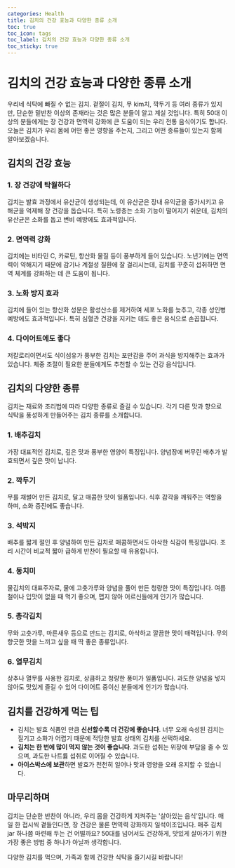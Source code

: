 ```yaml
---
categories: Health
title: 김치의 건강 효능과 다양한 종류 소개
toc: true
toc_icon: tags
toc_label: 김치의 건강 효능과 다양한 종류 소개
toc_sticky: true
---
```


# 김치의 건강 효능과 다양한 종류 소개

우리네 식탁에 빠질 수 없는 김치. 겉절이 김치, 무 kim치, 깍두기 등 여러 종류가 있지만, 단순한 밑반찬 이상의 존재라는 것은 많은 분들이 알고 계실 것입니다. 특히 50대 이상의 분들에게는 장 건강과 면역력 강화에 큰 도움이 되는 우리 전통 음식이기도 합니다. 오늘은 김치가 우리 몸에 어떤 좋은 영향을 주는지, 그리고 어떤 종류들이 있는지 함께 알아보겠습니다.

## 김치의 건강 효능

### 1. 장 건강에 탁월하다  
김치는 발효 과정에서 유산균이 생성되는데, 이 유산균은 장내 유익균을 증가시키고 유해균을 억제해 장 건강을 돕습니다. 특히 노령층는 소화 기능이 떨어지기 쉬운데, 김치의 유산균은 소화를 돕고 변비 예방에도 효과적입니다.

### 2. 면역력 강화  
김치에는 비타민 C, 카로틴, 항산화 물질 등이 풍부하게 들어 있습니다. 노년기에는 면역력이 약해지기 때문에 감기나 계절성 질환에 잘 걸리시는데, 김치를 꾸준히 섭취하면 면역 체계를 강화하는 데 큰 도움이 됩니다.

### 3. 노화 방지 효과  
김치에 들어 있는 항산화 성분은 활성산소를 제거하여 세포 노화를 늦추고, 각종 성인병 예방에도 효과적입니다. 특히 심혈관 건강을 지키는 데도 좋은 음식으로 손꼽힙니다.

### 4. 다이어트에도 좋다  
저칼로리이면서도 식이섬유가 풍부한 김치는 포만감을 주어 과식을 방지해주는 효과가 있습니다. 체중 조절이 필요한 분들에게도 추천할 수 있는 건강 음식입니다.

## 김치의 다양한 종류

김치는 재료와 조리법에 따라 다양한 종류로 즐길 수 있습니다. 각기 다른 맛과 향으로 식탁을 풍성하게 만들어주는 김치 종류를 소개합니다.

### 1. 배추김치  
가장 대표적인 김치로, 깊은 맛과 풍부한 영양이 특징입니다. 양념장에 버무린 배추가 발효되면서 깊은 맛이 납니다.

### 2. 깍두기  
무를 채썰어 만든 김치로, 달고 매콤한 맛이 일품입니다. 식후 감각을 깨워주는 역할을 하며, 소화 증진에도 좋습니다.

### 3. 석박지  
배추를 짧게 절인 후 양념하여 만든 김치로 매콤하면서도 아삭한 식감이 특징입니다. 조리 시간이 비교적 짧아 급하게 반찬이 필요할 때 유용합니다.

### 4. 동치미  
물김치의 대표주자로, 물에 고춧가루와 양념을 풀어 만든 청량한 맛이 특징입니다. 여름철이나 입맛이 없을 때 먹기 좋으며, 맵지 않아 어르신들에게 인기가 많습니다.

### 5. 총각김치  
무와 고춧가루, 마른새우 등으로 만드는 김치로, 아삭하고 깔끔한 맛이 매력입니다. 무의 향긋한 맛을 느끼고 싶을 때 딱 좋은 종류입니다.

### 6. 열무김치  
상추나 열무를 사용한 김치로, 상큼하고 청량한 풍미가 일품입니다. 과도한 양념을 넣지 않아도 맛있게 즐길 수 있어 다이어트 중이신 분들에게 인기가 많습니다.

## 김치를 건강하게 먹는 팁

- 김치는 발효 식품인 만큼 **신선할수록 더 건강에 좋습니다**. 너무 오래 숙성된 김치는 질기고 소화가 어렵기 때문에 적당한 발효 상태의 김치를 선택하세요.  
- **김치는 한 번에 많이 먹지 않는 것이 좋습니다**. 과도한 섭취는 위장에 부담을 줄 수 있으며, 과도한 나트륨 섭취로 이어질 수 있습니다.  
- **아이스박스에 보관**하면 발효가 천천히 일어나 맛과 영양을 오래 유지할 수 있습니다.  

## 마무리하며

김치는 단순한 반찬이 아니라, 우리 몸을 건강하게 지켜주는 '살아있는 음식'입니다. 매일 한 접시씩 곁들인다면, 장 건강은 물론 면역력 강화까지 일석이조입니다. 매주 김치 jar 하나쯤 마련해 두는 건 어떨까요? 50대를 넘어서도 건강하게, 맛있게 살아가기 위한 가장 좋은 방법 중 하나가 아닐까 생각합니다.

다양한 김치를 먹으며, 가족과 함께 건강한 식탁을 즐기시길 바랍니다!